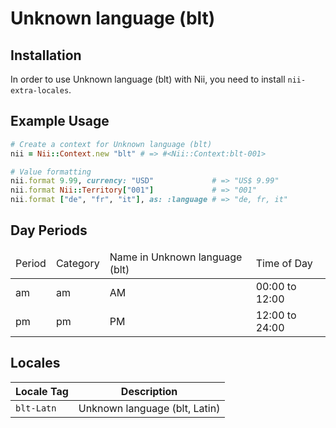 <!-- This file has been generated. Source: src/docs/languages/_template.md.erb -->

# Unknown language (blt)

## Installation

In order to use Unknown language (blt) with Nii, you need to install `nii-extra-locales`.

## Example Usage

``` ruby
# Create a context for Unknown language (blt)
nii = Nii::Context.new "blt" # => #<Nii::Context:blt-001>

# Value formatting
nii.format 9.99, currency: "USD"             # => "US$ 9.99"
nii.format Nii::Territory["001"]             # => "001"
nii.format ["de", "fr", "it"], as: :language # => "de, fr, it"
```

## Day Periods


<table>
  <thead>
    <tr>
      <td>Period</td>
      <td>Category</td>
      <td>Name in Unknown language (blt)</td>
      <td>Time of Day</td>
    </tr>
  </thead>
  <tbody>
    <tr>
      <td>am</td>
      <td>am</td>
      <td>AM</td>
      <td>00:00 to 12:00</td>
    </tr>
    <tr>
      <td>pm</td>
      <td>pm</td>
      <td>PM</td>
      <td>12:00 to 24:00</td>
    </tr>
  </tbody>
</table>



## Locales

<table>
  <thead>
    <tr>
      <th>Locale Tag</th>
      <th>Description</th>
    </tr>
  </thead>
  <tbody>
    <tr>
      <td><code>blt-Latn</code></td>
      <td>Unknown language (blt, Latin)</td>
    </tr>
  </tbody>
</table>


